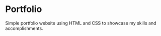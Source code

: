 # Portfolio

Simple portfolio website using HTML and CSS to showcase my skills and accomplishments.
